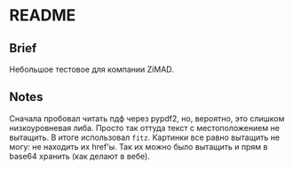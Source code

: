 # README

## Brief

Небольшое тестовое для компании ZiMAD.

## Notes

Сначала пробовал читать пдф через pypdf2, но, вероятно, это слишком низкоуровневая либа. Просто так оттуда текст с
местоположением не вытащить. В итоге использовал `fitz`. Картинки все равно вытащить не могу: не находить их
href'ы. Так их можно было вытащить и прям в base64 хранить (как делают в вебе).
